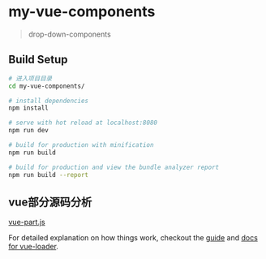 # my-vue-components

> drop-down-components

## Build Setup

``` bash
# 进入项目目录
cd my-vue-components/

# install dependencies
npm install

# serve with hot reload at localhost:8080
npm run dev

# build for production with minification
npm run build

# build for production and view the bundle analyzer report
npm run build --report
```

## vue部分源码分析

[vue-part.js](/my-vue-components/vue-part.js)

For detailed explanation on how things work, checkout the [guide](http://vuejs-templates.github.io/webpack/) and [docs for vue-loader](http://vuejs.github.io/vue-loader).
